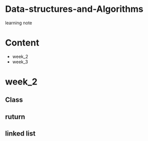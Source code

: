 # Data-structures-and-Algorithms
  learning note

# Content
 - week_2
 - week_3
 
# week_2
## Class
## ruturn
## linked list

